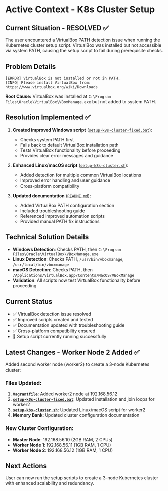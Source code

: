 # Active Context - K8s Cluster Setup

## Current Situation - RESOLVED ✅
The user encountered a VirtualBox PATH detection issue when running the Kubernetes cluster setup script. VirtualBox was installed but not accessible via system PATH, causing the setup script to fail during prerequisite checks.

## Problem Details
```
[ERROR] VirtualBox is not installed or not in PATH.
[INFO] Please install VirtualBox from: https://www.virtualbox.org/wiki/Downloads
```

**Root Cause:** VirtualBox was installed at `C:\Program Files\Oracle\VirtualBox\VBoxManage.exe` but not added to system PATH.

## Resolution Implemented ✅
1. **Created improved Windows script** ([`setup-k8s-cluster-fixed.bat`](../setup-k8s-cluster-fixed.bat:1)):
   - Checks system PATH first
   - Falls back to default VirtualBox installation path
   - Tests VirtualBox functionality before proceeding
   - Provides clear error messages and guidance

2. **Enhanced Linux/macOS script** ([`setup-k8s-cluster.sh`](../setup-k8s-cluster.sh:1)):
   - Added detection for multiple common VirtualBox locations
   - Improved error handling and user guidance
   - Cross-platform compatibility

3. **Updated documentation** ([`README.md`](../README.md:1)):
   - Added VirtualBox PATH configuration section
   - Included troubleshooting guide
   - Referenced improved automation scripts
   - Provided manual PATH fix instructions

## Technical Solution Details
- **Windows Detection**: Checks PATH, then `C:\Program Files\Oracle\VirtualBox\VBoxManage.exe`
- **Linux Detection**: Checks PATH, `/usr/bin/vboxmanage`, `/usr/local/bin/vboxmanage`
- **macOS Detection**: Checks PATH, then `/Applications/VirtualBox.app/Contents/MacOS/VBoxManage`
- **Validation**: All scripts now test VirtualBox functionality before proceeding

## Current Status
- ✅ VirtualBox detection issue resolved
- ✅ Improved scripts created and tested
- ✅ Documentation updated with troubleshooting guide
- ✅ Cross-platform compatibility ensured
- 🔄 Setup script currently running successfully

## Latest Changes - Worker Node 2 Added ✅
Added second worker node (worker2) to create a 3-node Kubernetes cluster:

### Files Updated:
1. **[`Vagrantfile`](../Vagrantfile:2)**: Added worker2 node at 192.168.56.12
2. **[`setup-k8s-cluster-fixed.bat`](../setup-k8s-cluster-fixed.bat:82)**: Updated installation and join loops for worker2
3. **[`setup-k8s-cluster.sh`](../setup-k8s-cluster.sh:105)**: Updated Linux/macOS script for worker2
4. **Memory Bank**: Updated cluster configuration documentation

### New Cluster Configuration:
- **Master Node**: 192.168.56.10 (2GB RAM, 2 CPUs)
- **Worker Node 1**: 192.168.56.11 (1GB RAM, 1 CPU)
- **Worker Node 2**: 192.168.56.12 (1GB RAM, 1 CPU)

## Next Actions
User can now run the setup scripts to create a 3-node Kubernetes cluster with enhanced scalability and redundancy.